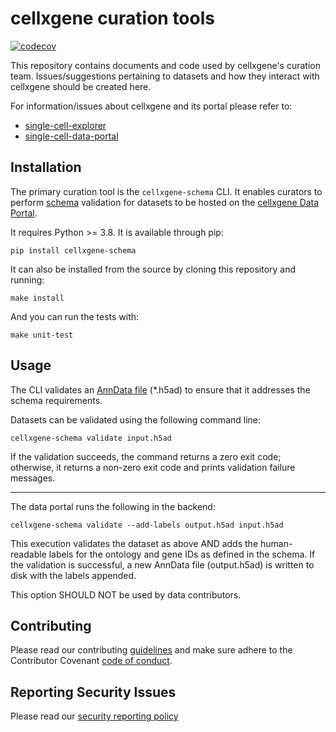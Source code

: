 # cellxgene curation tools

[![codecov](https://codecov.io/gh/chanzuckerberg/single-cell-curation/branch/main/graph/badge.svg?token=J8OT7OXKHJ)](https://codecov.io/gh/chanzuckerberg/single-cell-curation)

This repository contains documents and code used by cellxgene's curation team. Issues/suggestions pertaining to datasets and how they interact with cellxgene should be created here. 

For information/issues about cellxgene and its portal please refer to:

- [single-cell-explorer](https://github.com/chanzuckerberg/single-cell-explorer)
- [single-cell-data-portal](https://github.com/chanzuckerberg/single-cell-data-portal)

## Installation
 
The primary curation tool is the `cellxgene-schema` CLI. It enables curators to perform [schema](./schema/3.0.0/schema.md) validation for datasets to be hosted on the [cellxgene Data Portal](https://cellxgene.cziscience.com/).

It requires Python >= 3.8. It is available through pip:

```
pip install cellxgene-schema
```

It can also be installed from the source by cloning this repository and running:

```
make install 
```

And you can run the tests with:

```
make unit-test
```

## Usage

The CLI validates an [AnnData file](https://anndata.readthedocs.io/en/latest/) (\*.h5ad) to ensure that it addresses the schema requirements.

Datasets can be validated using the following command line:

```
cellxgene-schema validate input.h5ad
```

If the validation succeeds, the command returns a zero exit code; otherwise, it returns a non-zero exit code and prints validation failure messages.


---

The data portal runs the following in the backend:

```
cellxgene-schema validate --add-labels output.h5ad input.h5ad
```

This execution validates the dataset as above AND adds the human-readable labels for the ontology and gene IDs as defined in the schema. If the validation is successful, a new AnnData file (output.h5ad) is written to disk with the labels appended.

This option SHOULD NOT be used by data contributors.

## Contributing

Please read our contributing [guidelines](CONTRIBUTING.md) and make sure adhere to the Contributor Covenant [code of conduct](https://github.com/chanzuckerberg/.github/blob/master/CODE_OF_CONDUCT.md). 

## Reporting Security Issues                     
                                                
Please read our [security reporting policy](SECURITY.md)
